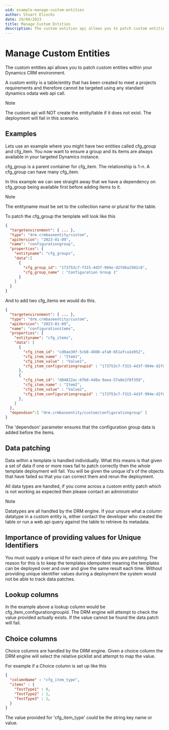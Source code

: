 ```yaml
---
uid: example-manage-custom-entities
author: Stuart Elcocks
date: 29/04/2023
title: Manage Custom Entities
description: The custom entities api allows you to patch custom entities within your Dynamics CRM environment. A custom entity is a table or entity that has been created to meet a projects requirements and therefore cannot be targeted using any standard dynamics odata web api call.
---
```


# Manage Custom Entities

The custom entities api allows you to patch custom entities within your Dynamics 
CRM environment.

A custom entity is a table/entity that has been created to meet a projects 
requirements and therefore cannot be targeted using any standard dynamics odata 
web api call.

> [!NOTE]
>  The custom api will NOT create the entity/table if it does not exist. The deployment will 
fail in this scenario.

## Examples

Lets use an example where you might have two entities called cfg_group and cfg_item. 
You now want to ensure a group and its items are always available in your targeted
Dynamics instance.

cfg_group is a parent container for cfg_item. The relationship is 1-n. 
A cfg_group can have many cfg_item.

In this example we can see straight away that we have a dependency on cfg_group 
being available first before adding items to it.

> [!NOTE]
>  The entityname must be set to the collection name or plural for the table.

To patch the cfg_group the template will look like this

```json
{ 
  "targetenvironment": { ... }, 
  "type": "drm.crmbaseentity/custom", 
  "apiVersion": "2023-01-09", 
  "name": "configurationgroup", 
  "properties": { 
    "entityname": "cfg_groups",
    "data":[ 
      { 
        "cfg_group_id": "173753c7-f315-4d3f-994e-d2fd6a2502c8", 
        "cfg_group_name" : "Configuration Group 1" 
      }
    ] 
  }
}
```

And to add two cfg_items we would do this.

```json
{ 
  "targetenvironment": { ... }, 
  "type": "drm.crmbaseentity/custom",
  "apiVersion": "2023-01-09", 
  "name": "configurationitems", 
  "properties": { 
    "entityname": "cfg_items", 
    "data": [
      { 
        "cfg_item_id": "cd0ae30f-5cb8-4808-afa0-651afca1e952", 
        "cfg_item_name" : "Item1", 
        "cfg_item_value" : "Value1", 
        "cfg_item_configurationgroupid" : "173753c7-f315-4d3f-994e-d2fd6a2502c8"
      },
      { 
        "cfg_item_id": "d04822ac-6fb0-4d8a-9aea-57a8e1f8f350", 
        "cfg_item_name" : "Item2", 
        "cfg_item_value" : "Value2", 
        "cfg_item_configurationgroupid" : "173753c7-f315-4d3f-994e-d2fd6a2502c8"
      },
    ]
  },
  "dependson":[ "drm.crmbaseentity/custom/configurationgroup" ]
}
```

The 'dependson' parameter ensures that the configuration group data is added before the items.

## Data patching

Data within a template is handled individually. What this means is that given a set of data if 
one or more rows fail to patch correctly then the whole template deployment will fail. 
You will be given the unique id's of the objects that have failed so that you can correct 
them and rerun the deployment.

All data types are handled, if you come across a custom entity patch which is not working 
as expected then please contact an administrator

> [!NOTE]
> Datatypes are all handled by the DRM engine. If your unsure what a column
datatype in a custom entity is, either contact the developer who created the table or
run a web api query against the table to retrieve its metadata.

## Importance of providing values for Unique Identifiers

You must supply a unique id for each piece of data you are patching. The reason
for this is to keep the templates idempotent meaning the templates can be deployed
over and over and give the same result each time. Without providing unique
identifier values during a deployment the system would not be able to track
data patches.

## Lookup columns

In the example above a lookup column would be cfg_item_configurationgroupid. 
The DRM engine will attempt to check the value provided actually exists. 
If the value cannot be found the data patch will fail.

## Choice columns

Choice columns are handled by the DRM engine. Given a choice column the DRM engine
will select the relative picklist and attempt to map the value.

For example if a Choice column is set up like this

```json
{ 
  "columnName" : "cfg_item_type", 
  "items" : { 
    "TestType1" : 0, 
    "TestType2" : 1,
    "TestType3" : 2, 
  }
}
```

The value provided for 'cfg_item_type' could be the string key name or value.
